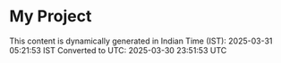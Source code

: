 # My Project

This content is dynamically generated in Indian Time (IST): 2025-03-31 05:21:53 IST
Converted to UTC: 2025-03-30 23:51:53 UTC
